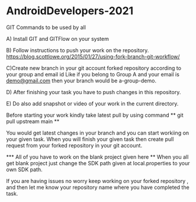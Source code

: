 # AndroidDevelopers-2021
GIT Commands to be used by all

A) Install GIT and GITFlow on your system

B) Follow instructions to push your work on the repository. 
https://blog.scottlowe.org/2015/01/27/using-fork-branch-git-workflow/
  
C)Create new branch in your git account forked repository according to your group and email id
 Like if you belong to Group A and your email is demo@gmail.com
 then your branch would be a-group-demo.
 
D) After finishing your task you have to push changes in this repository.

E) Do also add snapshot or video of your work in the current directory.


Before starting your work kindly take latest pull by using command
** git pull upstream main **

You would get latest changes in your branch and you can start workiing on your given task. When you will finish your given task then create pull request from your forked repository in your git account.
  
*** All of you have to work on the blank project given here **
When you all get blank project just change the SDK path given at local.properties to your own SDK path.

If you are having issues no worry keep working on your forked repository , and then let me know your repository name where you have completed the task.

